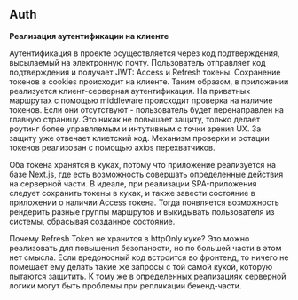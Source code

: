 ## Auth

**Реализация аутентификации на клиенте**

Аутентификация в проекте осуществляется через код подтверждения, высылаемый на электронную почту. Пользователь отправляет код подтверждения и получает JWT: Access и Refresh токены. Сохранение токенов в cookies происходит на клиенте. Таким образом, в приложении реализуется клиент-серверная аутентификация. На приватных маршрутах с помощью middleware происходит проверка на наличие токенов. Если они отсутствуют - пользователь будет перенаправлен на главную страницу. Это никак не повышает защиту, только делает роутинг более управляемым и интутивным с точки зрения UX. За защиту уже отвечает клиетский код. Механизм проверки и ротации токенов реализован с помощью axios перехватчиков.

Оба токена хранятся в куках, потому что приложение реализуется на базе Next.js, где есть возможность совершать определенные действия на серверной части. В идеале, при реализации SPA-приложения следует сохранить токены в куках, и также завести состояние в приложении о наличии Access токена. Тогда появляется возможность рендерить разные группы маршрутов и выкидывать пользователя из системы, сбрасывая созданное состояние.

Почему Refresh Token не хранится в httpOnly куке? Это можно реализовать для повышения безопаности, но по большей части в этом нет смысла. Если вредоносный код встроится во фронтенд, то ничего не помешает ему делать такие же запросы с той самой кукой, которую пытаются защитить. К тому же в определенных реализациях серверной логики могут быть проблемы при репликации бекенд-части.
